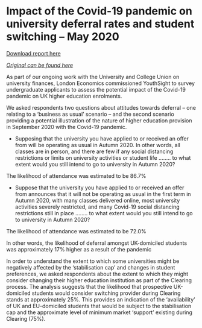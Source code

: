 # Impact of the Covid-19 pandemic on university deferral rates and student switching – May 2020

[Download report here](https://github.com/paulbradshaw/MED7369-Specialist-Investigative-Journalism/blob/master/statistics/LE-UCU-Deferral-Analysis-20-05-2020-FINAL-ABB.pdf)

*[Original can be found here](https://londoneconomics.co.uk/blog/publication/impact-of-the-covid-19-pandemic-on-university-deferral-rates-and-student-switching-may-2020/)*

As part of our ongoing work with the University and College Union on university finances, London Economics commissioned YouthSight to survey undergraduate applicants to assess the potential impact of the Covid-19 pandemic on UK higher education enrolments.

We asked respondents two questions about attitudes towards deferral – one relating to a ‘business as usual’ scenario – and the second scenario providing a potential illustration of the nature of higher education provision in September 2020 with the Covid-19 pandemic.

* Supposing that the university you have applied to or received an offer from will be operating as usual in Autumn 2020. In other words, all classes are in person, and there are few if any social distancing restrictions or limits on university activities or student life …….. to what extent would you still intend to go to university in Autumn 2020?

The likelihood of attendance was estimated to be 86.7%

* Suppose that the university you have applied to or received an offer from announces that it will not be operating as usual in the first term in Autumn 2020, with many classes delivered online, most university activities severely restricted, and many Covid-19 social distancing restrictions still in place …….. to what extent would you still intend to go to university in Autumn 2020?

The likelihood of attendance was estimated to be 72.0%

In other words, the likelihood of deferral amongst UK-domiciled students was approximately 17% higher as a result of the pandemic

In order to understand the extent to which some universities might be negatively affected by the ‘stabilisation cap’ and changes in student preferences, we asked respondents about the extent to which they might consider changing their higher education institution as part of the Clearing process. The analysis suggests that the likelihood that prospective UK-domiciled students would consider switching provider during Clearing stands at approximately 25%. This provides an indication of the ‘availability’ of UK and EU-domiciled students that would be subject to the stabilisation cap and the approximate level of minimum market ‘support’ existing during Clearing (75%).
